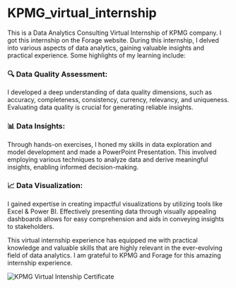 # KPMG_virtual_internship
This is a Data Analytics Consulting Virtual Internship of KPMG company. I got this internship on the Forage website.
During this internship, I delved into various aspects of data analytics, gaining valuable insights and practical experience. Some highlights of my learning include: 

### 🔍 Data Quality Assessment: 
I developed a deep understanding of data quality dimensions, such as accuracy, completeness, consistency, currency, relevancy, and uniqueness. Evaluating data quality is crucial for generating reliable insights.

### 📊 Data Insights: 
Through hands-on exercises, I honed my skills in data exploration and model development and made a PowerPoint Presentation. This involved employing various techniques to analyze data and derive meaningful insights, enabling informed decision-making.

### 📈 Data Visualization: 
I gained expertise in creating impactful visualizations by utilizing tools like Excel & Power BI. Effectively presenting data through visually appealing dashboards allows for easy comprehension and aids in conveying insights to stakeholders.

This virtual internship experience has equipped me with practical knowledge and valuable skills that are highly relevant in the ever-evolving field of data analytics. I am grateful to KPMG and Forage for this amazing internship experience. 

![KPMG Virtual Intenship Certificate](https://github.com/Aayush2k23/KPMG_virtual_internship/assets/131526402/ad77d6f1-ac4b-4cf5-a8a5-f120554ad989)
